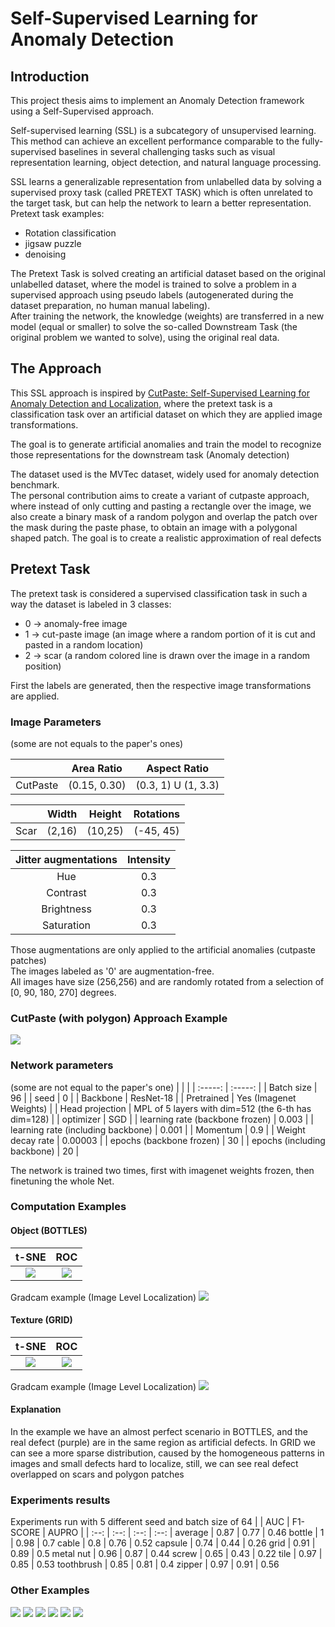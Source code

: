 # Self-Supervised Learning for Anomaly Detection

## Introduction
This project thesis aims to implement an Anomaly Detection framework using a Self-Supervised approach.


Self-supervised learning (SSL) is a subcategory of unsupervised learning. This method can achieve an excellent performance comparable to the fully-supervised baselines in several challenging tasks such as visual representation learning, object detection, and natural language processing.


SSL learns a generalizable representation from unlabelled data by solving a supervised proxy task (called PRETEXT TASK) which is often unrelated to the target task, but can help the network to learn a better representation.<br />
Pretext task examples:
* Rotation classification
* jigsaw puzzle
* denoising

The Pretext Task is solved creating an artificial dataset based on the original unlabelled dataset, where the model is trained to solve a problem in a supervised approach using pseudo labels (autogenerated during the dataset preparation, no human manual labeling).<br />
After training the network, the knowledge (weights) are transferred in a new model (equal or smaller) to solve the so-called Downstream Task (the original problem we wanted to solve), using the original real data.

## The Approach
This SSL approach is inspired by [CutPaste: Self-Supervised Learning for Anomaly Detection and Localization](http://openaccess.thecvf.com/content/CVPR2021/papers/Li_CutPaste_Self-Supervised_Learning_for_Anomaly_Detection_and_Localization_CVPR_2021_paper.pdf), where the pretext task is a classification task over an artificial dataset on which they are applied image transformations.<br />

The goal is to generate artificial anomalies and train the model to recognize those representations for the downstream task (Anomaly detection)

The dataset used is the MVTec dataset, widely used for anomaly detection benchmark.<br />
The personal contribution aims to create a variant of cutpaste approach, where instead of only cutting and pasting a rectangle over the image, we also create a binary mask of a random polygon and overlap the patch over the mask during the paste phase, to obtain an image with a polygonal shaped patch. The goal is to create a realistic approximation of real defects

## Pretext Task
The pretext task is considered a supervised classification task in such a way the dataset is labeled in 3 classes:
* 0 -> anomaly-free image
* 1 -> cut-paste image (an image where a random portion of it is cut and pasted in a random location)
* 2 -> scar (a random colored line is drawn over the image in a random position)

First the labels are generated, then the respective image transformations are applied.

### Image Parameters
(some are not equals to the paper's ones)

|                   | Area Ratio    | Aspect Ratio       |
| :---------------: | :-----------: | :----------------: |
| CutPaste          | (0.15, 0.30)  | (0.3, 1) U (1, 3.3)|

|         | Width   | Height | Rotations |
| :-----: | :-----: | :----: | :-------: |
| Scar    | (2,16)  | (10,25)| (-45, 45) |

|  Jitter augmentations | Intensity |
| :--------------:      | :-----: |
|  Hue       | 0.3     |
|  Contrast       | 0.3     |
|  Brightness      | 0.3     |
|  Saturation       | 0.3     |

Those augmentations are only applied to the artificial anomalies (cutpaste patches) <br />
The images labeled as '0' are augmentation-free. <br />
All images have size (256,256) and are randomly rotated from a selection of [0, 90, 180, 270] degrees.

### CutPaste (with polygon) Approach Example

<img src="https://raw.githubusercontent.com/gabry1998/Self-Supervised-Anomaly-Detection/master/outputs/dataset_analysis/screw/screw_artificial.png"/>

### Network parameters

(some are not equal to the paper's one)
| |  |
| :-----: | :-----: |
| Batch size | 96 |
| seed | 0 |
| Backbone | ResNet-18 |
| Pretrained | Yes (Imagenet Weights) |
| Head projection | MPL of 5 layers with dim=512 (the 6-th has dim=128) |
| optimizer | SGD |
| learning rate (backbone frozen) | 0.003 |
| learning rate (including backbone) | 0.001 |
| Momentum | 0.9 |
| Weight decay rate | 0.00003 |
| epochs (backbone frozen) | 30 |
| epochs (including backbone) | 20 |

The network is trained two times, first with imagenet weights frozen, then finetuning the whole Net.

### Computation Examples

#### Object (BOTTLES)

| t-SNE | ROC |
| :--: | :--: |
| <img src="https://raw.githubusercontent.com/gabry1998/Self-Supervised-Anomaly-Detection/master/outputs/computations/bottle/image_level/tsne.png"/> | <img src="https://raw.githubusercontent.com/gabry1998/Self-Supervised-Anomaly-Detection/master/outputs/computations/bottle/image_level/roc.png"/>|

Gradcam example (Image Level Localization)
<img src="https://raw.githubusercontent.com/gabry1998/Self-Supervised-Anomaly-Detection/master/outputs/computations/bottle/image_level/gradcam/heatmap_and_masks_0.png"/>

#### Texture (GRID)

|t-SNE| ROC |
| :--: | :--: |
| <img src="https://raw.githubusercontent.com/gabry1998/Self-Supervised-Anomaly-Detection/master/outputs/computations/grid/image_level/tsne.png"/> | <img src="https://raw.githubusercontent.com/gabry1998/Self-Supervised-Anomaly-Detection/master/outputs/computations/grid/image_level/roc.png"/> |

Gradcam example (Image Level Localization)
<img src="https://raw.githubusercontent.com/gabry1998/Self-Supervised-Anomaly-Detection/master/outputs/computations/grid/image_level/gradcam/heatmap_and_masks_0.png"/>

#### Explanation
In the example we have an almost perfect scenario in BOTTLES, and the real defect (purple) are in the same region as artificial defects. In GRID we can see a more sparse distribution, caused by the homogeneous patterns in images and small defects hard to localize, still, we can see real defect overlapped on scars and polygon patches
### Experiments results
Experiments run with 5 different seed and batch size of 64
|     | AUC | F1-SCORE | AUPRO |
| :--:     | :--:   | :--: | :--: |
average    |  0.87  |	0.77 |	0.46 
bottle     |	1	|   0.98 |  0.7 
cable      |  0.8	|   0.76 |	0.52 
capsule    |  0.74  |	0.44 |	0.26 
grid	   |  0.91  |	0.89 |	0.5 
metal nut  |  0.96  |	0.87 |	0.44 
screw      |  0.65  |	0.43 |	0.22 
tile       |  0.97  |	0.85 |	0.53 
toothbrush |  0.85  |	0.81 |	0.4 
zipper     |  0.97  |	0.91 |  0.56
### Other Examples

<img src="https://raw.githubusercontent.com/gabry1998/Self-Supervised-Anomaly-Detection/master/outputs/computations/cable/image_level/gradcam/heatmap_and_masks_1.png"/>
<img src="https://raw.githubusercontent.com/gabry1998/Self-Supervised-Anomaly-Detection/master/outputs/computations/capsule/image_level/gradcam/heatmap_and_masks_1.png"/>
<img src="https://raw.githubusercontent.com/gabry1998/Self-Supervised-Anomaly-Detection/master/outputs/computations/screw/image_level/gradcam/heatmap_and_masks_1.png"/>
<img src="https://raw.githubusercontent.com/gabry1998/Self-Supervised-Anomaly-Detection/master/outputs/computations/tile/image_level/gradcam/heatmap_and_masks_1.png"/>
<img src="https://raw.githubusercontent.com/gabry1998/Self-Supervised-Anomaly-Detection/master/outputs/computations/toothbrush/image_level/gradcam/heatmap_and_masks_0.png"/>
<img src="https://raw.githubusercontent.com/gabry1998/Self-Supervised-Anomaly-Detection/master/outputs/computations/zipper/image_level/gradcam/heatmap_and_masks_2.png"/> 

